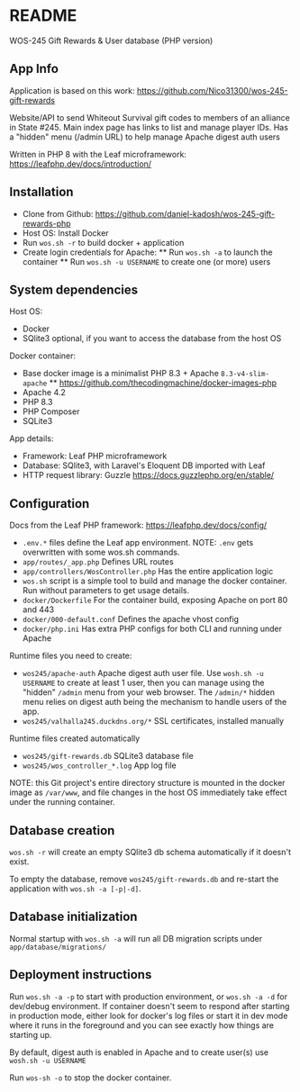 # README

WOS-245 Gift Rewards & User database (PHP version)

## App Info
Application is based on this work:
https://github.com/Nico31300/wos-245-gift-rewards

Website/API to send Whiteout Survival gift codes to members of an alliance in State #245.
Main index page has links to list and manage player IDs.
Has a "hidden" menu (/admin URL) to help manage Apache digest auth users

Written in PHP 8 with the Leaf microframework:
https://leafphp.dev/docs/introduction/

## Installation
* Clone from Github: https://github.com/daniel-kadosh/wos-245-gift-rewards-php
* Host OS: Install Docker
* Run `wos.sh -r` to build docker + application
* Create login credentials for Apache:
** Run `wos.sh -a` to launch the container
** Run `wos.sh -u USERNAME` to create one (or more) users

## System dependencies
Host OS:
* Docker
* SQlite3 optional, if you want to access the database from the host OS

Docker container:
* Base docker image is a minimalist PHP 8.3 + Apache `8.3-v4-slim-apache`
** https://github.com/thecodingmachine/docker-images-php
* Apache 4.2
* PHP 8.3
* PHP Composer
* SQLite3

App details:
* Framework: Leaf PHP microframework
* Database: SQlite3, with Laravel's Eloquent DB imported with Leaf
* HTTP request library: Guzzle https://docs.guzzlephp.org/en/stable/

## Configuration
Docs from the Leaf PHP framework: https://leafphp.dev/docs/config/
* `.env.*` files define the Leaf app environment. NOTE: `.env` gets overwritten with some wos.sh commands.
* `app/routes/_app.php` Defines URL routes
* `app/controllers/WosController.php` Has the entire application logic
* `wos.sh` script is a simple tool to build and manage the docker container.
Run without parameters to get usage details.
* `docker/Dockerfile` For the container build, exposing Apache on port 80 and 443
* `docker/000-default.conf` Defines the apache vhost config
* `docker/php.ini` Has extra PHP configs for both CLI and running under Apache

Runtime files you need to create:
* `wos245/apache-auth` Apache digest auth user file. Use `wosh.sh -u USERNAME` to create at least 1 user,
then you can manage using the "hidden" `/admin` menu from your web browser.
The `/admin/*` hidden menu relies on digest auth being the mechanism to handle users of the app.
* `wos245/valhalla245.duckdns.org/*` SSL certificates, installed manually

Runtime files created automatically
* `wos245/gift-rewards.db` SQLite3 database file
* `wos245/wos_controller_*.log` App log file

NOTE: this Git project's entire directory structure is mounted in the docker image as `/var/www`,
and file changes in the host OS immediately take effect under the running container.

## Database creation
`wos.sh -r` will create an empty SQlite3 db schema automatically if it doesn't exist.

To empty the database, remove `wos245/gift-rewards.db` and re-start the application with
`wos.sh -a [-p|-d]`.

## Database initialization
Normal startup with `wos.sh -a` will run all DB migration scripts under
`app/database/migrations/`

## Deployment instructions
Run `wos.sh -a -p` to start with production environment, or `wos.sh -a -d` for dev/debug environment.
If container doesn't seem to respond after starting in production mode, either look for docker's log files
or start it in dev mode where it runs in the foreground and you can see exactly how things are starting up.

By default, digest auth is enabled in Apache and to create user(s) use `wosh.sh -u USERNAME`

Run `wos-sh -o` to stop the docker container.
